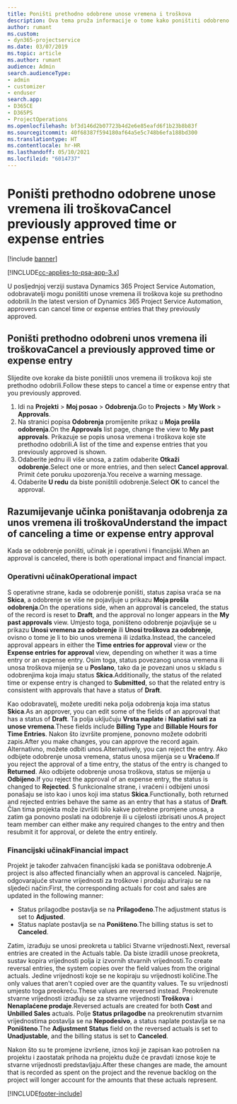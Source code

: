 ```yaml
---
title: Poništi prethodno odobrene unose vremena i troškova
description: Ova tema pruža informacije o tome kako poništiti odobreno vrijeme projekta i transakciju troškova.
author: rumant
ms.custom:
- dyn365-projectservice
ms.date: 03/07/2019
ms.topic: article
ms.author: rumant
audience: Admin
search.audienceType:
- admin
- customizer
- enduser
search.app:
- D365CE
- D365PS
- ProjectOperations
ms.openlocfilehash: bf3d146d2b07723b4d2e6e85eafd6f1b23b8b83f
ms.sourcegitcommit: 40f68387f594180af64a5e5c748b6efa188bd300
ms.translationtype: HT
ms.contentlocale: hr-HR
ms.lasthandoff: 05/10/2021
ms.locfileid: "6014737"
---
```

# <a name="cancel-previously-approved-time-or-expense-entries"></a><span data-ttu-id="bb152-103">Poništi prethodno odobrene unose vremena ili troškova</span><span class="sxs-lookup"><span data-stu-id="bb152-103">Cancel previously approved time or expense entries</span></span>

[!include [banner](../includes/psa-now-project-operations.md)]

[!INCLUDE[cc-applies-to-psa-app-3.x](../includes/cc-applies-to-psa-app-3x.md)]

<span data-ttu-id="bb152-104">U posljednjoj verziji sustava Dynamics 365 Project Service Automation, odobravatelji mogu poništiti unose vremena ili troškova koje su prethodno odobrili.</span><span class="sxs-lookup"><span data-stu-id="bb152-104">In the latest version of Dynamics 365 Project Service Automation, approvers can cancel time or expense entries that they previously approved.</span></span>

## <a name="cancel-a-previously-approved-time-or-expense-entry"></a><span data-ttu-id="bb152-105">Poništi prethodno odobreni unos vremena ili troškova</span><span class="sxs-lookup"><span data-stu-id="bb152-105">Cancel a previously approved time or expense entry</span></span>

<span data-ttu-id="bb152-106">Slijedite ove korake da biste poništili unos vremena ili troškova koji ste prethodno odobrili.</span><span class="sxs-lookup"><span data-stu-id="bb152-106">Follow these steps to cancel a time or expense entry that you previously approved.</span></span>

1. <span data-ttu-id="bb152-107">Idi na **Projekti** \> **Moj posao** \> **Odobrenja**.</span><span class="sxs-lookup"><span data-stu-id="bb152-107">Go to **Projects** \> **My Work** \> **Approvals**.</span></span>
2. <span data-ttu-id="bb152-108">Na stranici popisa **Odobrenja** promijenite prikaz u **Moja prošla odobrenja**.</span><span class="sxs-lookup"><span data-stu-id="bb152-108">On the **Approvals** list page, change the view to **My past approvals**.</span></span> <span data-ttu-id="bb152-109">Prikazuje se popis unosa vremena i troškova koje ste prethodno odobrili.</span><span class="sxs-lookup"><span data-stu-id="bb152-109">A list of the time and expense entries that you previously approved is shown.</span></span>
3. <span data-ttu-id="bb152-110">Odaberite jednu ili više unosa, a zatim odaberite **Otkaži odobrenje**.</span><span class="sxs-lookup"><span data-stu-id="bb152-110">Select one or more entries, and then select **Cancel approval**.</span></span> <span data-ttu-id="bb152-111">Primit ćete poruku upozorenja.</span><span class="sxs-lookup"><span data-stu-id="bb152-111">You receive a warning message.</span></span>
4. <span data-ttu-id="bb152-112">Odaberite **U redu** da biste poništili odobrenje.</span><span class="sxs-lookup"><span data-stu-id="bb152-112">Select **OK** to cancel the approval.</span></span>

## <a name="understand-the-impact-of-canceling-a-time-or-expense-entry-approval"></a><span data-ttu-id="bb152-113">Razumijevanje učinka poništavanja odobrenja za unos vremena ili troškova</span><span class="sxs-lookup"><span data-stu-id="bb152-113">Understand the impact of canceling a time or expense entry approval</span></span>

<span data-ttu-id="bb152-114">Kada se odobrenje poništi, učinak je i operativni i financijski.</span><span class="sxs-lookup"><span data-stu-id="bb152-114">When an approval is canceled, there is both operational impact and financial impact.</span></span>

### <a name="operational-impact"></a><span data-ttu-id="bb152-115">Operativni učinak</span><span class="sxs-lookup"><span data-stu-id="bb152-115">Operational impact</span></span>

<span data-ttu-id="bb152-116">S operativne strane, kada se odobrenje poništi, status zapisa vraća se na **Skica**, a odobrenje se više ne pojavljuje u prikazu **Moja prošla odobrenja**.</span><span class="sxs-lookup"><span data-stu-id="bb152-116">On the operations side, when an approval is canceled, the status of the record is reset to **Draft**, and the approval no longer appears in the **My past approvals** view.</span></span> <span data-ttu-id="bb152-117">Umjesto toga, poništeno odobrenje pojavljuje se u prikazu **Unosi vremena za odobrenje** ili **Unosi troškova za odobrenje**, ovisno o tome je li to bio unos vremena ili izdatka.</span><span class="sxs-lookup"><span data-stu-id="bb152-117">Instead, the canceled approval appears in either the **Time entries for approval** view or the **Expense entries for approval** view, depending on whether it was a time entry or an expense entry.</span></span> <span data-ttu-id="bb152-118">Osim toga, status povezanog unosa vremena ili unosa troškova mijenja se u **Poslano**, tako da je povezani unos u skladu s odobrenjima koja imaju status **Skica**.</span><span class="sxs-lookup"><span data-stu-id="bb152-118">Additionally, the status of the related time or expense entry is changed to **Submitted**, so that the related entry is consistent with approvals that have a status of **Draft**.</span></span>

<span data-ttu-id="bb152-119">Kao odobravatelj, možete urediti neka polja odobrenja koja ima status **Skica**.</span><span class="sxs-lookup"><span data-stu-id="bb152-119">As an approver, you can edit some of the fields of an approval that has a status of **Draft**.</span></span> <span data-ttu-id="bb152-120">Ta polja uključuju **Vrsta naplate** i **Naplativi sati za unose vremena**.</span><span class="sxs-lookup"><span data-stu-id="bb152-120">These fields include **Billing Type** and **Billable Hours for Time Entries**.</span></span> <span data-ttu-id="bb152-121">Nakon što izvršite promjene, ponovno možete odobriti zapis.</span><span class="sxs-lookup"><span data-stu-id="bb152-121">After you make changes, you can approve the record again.</span></span> <span data-ttu-id="bb152-122">Alternativno, možete odbiti unos.</span><span class="sxs-lookup"><span data-stu-id="bb152-122">Alternatively, you can reject the entry.</span></span> <span data-ttu-id="bb152-123">Ako odbijete odobrenje unosa vremena, status unosa mijenja se u **Vraćeno**.</span><span class="sxs-lookup"><span data-stu-id="bb152-123">If you reject the approval of a time entry, the status of the entry is changed to **Returned**.</span></span> <span data-ttu-id="bb152-124">Ako odbijete odobrenje unosa troškova, status se mijenja u **Odbijeno**.</span><span class="sxs-lookup"><span data-stu-id="bb152-124">If you reject the approval of an expense entry, the status is changed to **Rejected**.</span></span> <span data-ttu-id="bb152-125">S funkcionalne strane, i vraćeni i odbijeni unosi ponašaju se isto kao i unos koji ima status **Skica**.</span><span class="sxs-lookup"><span data-stu-id="bb152-125">Functionally, both returned and rejected entries behave the same as an entry that has a status of **Draft**.</span></span> <span data-ttu-id="bb152-126">Član tima projekta može izvršiti bilo kakve potrebne promjene unosa, a zatim ga ponovno poslati na odobrenje ili u cijelosti izbrisati unos.</span><span class="sxs-lookup"><span data-stu-id="bb152-126">A project team member can either make any required changes to the entry and then resubmit it for approval, or delete the entry entirely.</span></span>

### <a name="financial-impact"></a><span data-ttu-id="bb152-127">Financijski učinak</span><span class="sxs-lookup"><span data-stu-id="bb152-127">Financial impact</span></span>

<span data-ttu-id="bb152-128">Projekt je također zahvaćen financijski kada se poništava odobrenje.</span><span class="sxs-lookup"><span data-stu-id="bb152-128">A project is also affected financially when an approval is canceled.</span></span> <span data-ttu-id="bb152-129">Najprije, odgovarajuće stvarne vrijednosti za troškove i prodaju ažuriraju se na sljedeći način:</span><span class="sxs-lookup"><span data-stu-id="bb152-129">First, the corresponding actuals for cost and sales are updated in the following manner:</span></span>

- <span data-ttu-id="bb152-130">Status prilagodbe postavlja se na **Prilagođeno**.</span><span class="sxs-lookup"><span data-stu-id="bb152-130">The adjustment status is set to **Adjusted**.</span></span>
- <span data-ttu-id="bb152-131">Status naplate postavlja se na **Poništeno**.</span><span class="sxs-lookup"><span data-stu-id="bb152-131">The billing status is set to **Canceled**.</span></span>

<span data-ttu-id="bb152-132">Zatim, izrađuju se unosi preokreta u tablici Stvarne vrijednosti.</span><span class="sxs-lookup"><span data-stu-id="bb152-132">Next, reversal entries are created in the Actuals table.</span></span> <span data-ttu-id="bb152-133">Da biste izradili unose preokreta, sustav kopira vrijednosti polja iz izvornih stvarnih vrijednosti.</span><span class="sxs-lookup"><span data-stu-id="bb152-133">To create reversal entries, the system copies over the field values from the original actuals.</span></span> <span data-ttu-id="bb152-134">Jedine vrijednosti koje se ne kopiraju su vrijednosti količine.</span><span class="sxs-lookup"><span data-stu-id="bb152-134">The only values that aren't copied over are the quantity values.</span></span> <span data-ttu-id="bb152-135">Te su vrijednosti umjesto toga preokreću.</span><span class="sxs-lookup"><span data-stu-id="bb152-135">These values are reversed instead.</span></span> <span data-ttu-id="bb152-136">Preokrenute stvarne vrijednosti izrađuju se za stvarne vrijednosti **Troškova** i **Nenaplaćene prodaje**.</span><span class="sxs-lookup"><span data-stu-id="bb152-136">Reversed actuals are created for both **Cost** and **Unbilled Sales** actuals.</span></span> <span data-ttu-id="bb152-137">Polje **Status prilagodbe** na preokrenutim stvarnim vrijednostima postavlja se na **Nepodesivo**, a status naplate postavlja se na **Poništeno**.</span><span class="sxs-lookup"><span data-stu-id="bb152-137">The **Adjustment Status** field on the reversed actuals is set to **Unadjustable**, and the billing status is set to **Canceled**.</span></span>

<span data-ttu-id="bb152-138">Nakon što su te promjene izvršene, iznos koji je zapisan kao potrošen na projektu i zaostatak prihoda na projektu duže će pravdati iznose koje te stvarne vrijednosti predstavljaju.</span><span class="sxs-lookup"><span data-stu-id="bb152-138">After these changes are made, the amount that is recorded as spent on the project and the revenue backlog on the project will longer account for the amounts that these actuals represent.</span></span>


[!INCLUDE[footer-include](../includes/footer-banner.md)]
